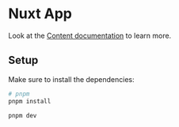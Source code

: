 # Nuxt App

Look at the [Content documentation](https://content.nuxt.com/) to learn more.

## Setup

Make sure to install the dependencies:

```bash
# pnpm
pnpm install

pnpm dev
```
